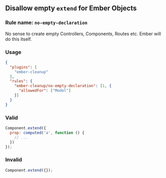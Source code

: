 ## Disallow empty `extend` for Ember Objects

### Rule name: `no-empty-declaration`

No sense to create empty Controllers, Components, Routes etc. Ember will do this itself.

### Usage

```json
{
  "plugins": [
    "ember-cleanup"
  ],
  "rules": {
    "ember-cleanup/no-empty-declaration": [1, {
      "allowedFor": ["Model"]
    }]
  }
}
```

### Valid

```javascript
Component.extend({
  prop: computed('a', function () {
    // ...
  })
});
```

### Invalid

```javascript
Component.extend({});
```